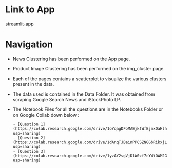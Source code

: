 # Link to App
[streamlit-app](https://cldtmining.streamlit.app)

# Navigation
- News Clustering has been performed on the App page.
- Product Image Clustering has been performed on the img_cluster page.
- Each of the pages contains a scatterplot to visualize the various clusters present in the data.
- The data used is contained in the Data Folder. It was obtained from scraping Google Search News and iStockPhoto LP.
- The Notebook Files for all the questions are in the Notebooks Folder or on Google Collab down below : 

      - [Question 1](https://colab.research.google.com/drive/1oYqagDFoMAEjkfWfEjmxOaHlhctqh_dX?usp=sharing)
      - [Question 2](https://colab.research.google.com/drive/1dAnqTJBainPPCSZNGGbRikxjLGE5KhdJ?usp=sharing)
      - [Question 3](https://colab.research.google.com/drive/1yzAY2sgVjD1W0zf7cYWiOWM2GrZHTMgK?usp=sharing)

